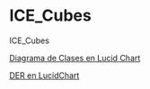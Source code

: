 # ICE_Cubes
ICE_Cubes

[Diagrama de Clases en Lucid Chart](https://www.lucidchart.com/documents/edit/a69aab4d-16c6-4f68-8cf8-eb7453e7c07f/0)

[DER en LucidChart](https://www.lucidchart.com/documents/edit/2a463d4a-173b-4728-a156-1653465ca91f)
